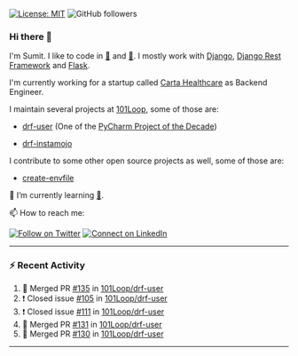 [![License: MIT](https://img.shields.io/badge/License-MIT-yellow.svg)](https://opensource.org/licenses/MIT)
![GitHub followers](https://img.shields.io/github/followers/sumit4613?style=social)

### Hi there 👋

I'm Sumit. I like to code in [:snake:](https://python.org/) and [:rabbit:](https://golang.org). I mostly work with [Django](https://djangoproject.com), [Django Rest Framework](https://www.django-rest-framework.org/) and [Flask](https://flask.palletsprojects.com).

I'm currently working for a startup called [Carta Healthcare](https://www.carta.healthcare) as Backend Engineer.

I maintain several projects at [101Loop](https://github.com/101loop/), some of those are:

- [drf-user](https://github.com/101loop/drf-user) (One of the [PyCharm Project of the Decade](https://www.jetbrains.com/lp/pycharm-10-years/))

- [drf-instamojo ](https://github.com/101loop/drf-instamojo)

I contribute to some other open source projects as well, some of those are:

- [create-envfile](https://github.com/SpicyPizza/create-envfile)

🔭 I’m currently learning [:rabbit:](https://golang.org).

📫 How to reach me:

[![Follow on Twitter](https://img.shields.io/badge/--twitter?label=Twitter&logo=Twitter&style=social)](https://twitter.com/sumitsingh4613) [![Connect on LinkedIn](https://img.shields.io/badge/--linkedin?label=LinkedIn&logo=LinkedIn&style=social)](https://www.linkedin.com/in/sumit4613)


---

### :zap: Recent Activity

<!--START_SECTION:activity-->
1. 🎉 Merged PR [#135](https://github.com/101Loop/drf-user/pull/135) in [101Loop/drf-user](https://github.com/101Loop/drf-user)
2. ❗️ Closed issue [#105](https://github.com/101Loop/drf-user/issues/105) in [101Loop/drf-user](https://github.com/101Loop/drf-user)
3. ❗️ Closed issue [#111](https://github.com/101Loop/drf-user/issues/111) in [101Loop/drf-user](https://github.com/101Loop/drf-user)
4. 🎉 Merged PR [#131](https://github.com/101Loop/drf-user/pull/131) in [101Loop/drf-user](https://github.com/101Loop/drf-user)
5. 🎉 Merged PR [#130](https://github.com/101Loop/drf-user/pull/130) in [101Loop/drf-user](https://github.com/101Loop/drf-user)
<!--END_SECTION:activity-->

---
